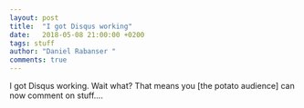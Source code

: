 ```yaml
---
layout: post
title:  "I got Disqus working"
date:   2018-05-08 21:00:00 +0200
tags: stuff
author: "Daniel Rabanser "
comments: true
---
```

I got Disqus working. Wait what? That means you [the potato audience] can now comment on stuff....